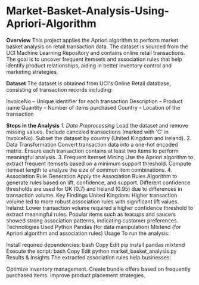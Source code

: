 # Market-Basket-Analysis-Using-Apriori-Algorithm

**Overview**
This project applies the Apriori algorithm to perform market basket analysis on retail transaction data. The dataset is sourced from the UCI Machine Learning Repository and contains online retail transactions. The goal is to uncover frequent itemsets and association rules that help identify product relationships, aiding in better inventory control and marketing strategies.

**Dataset**
The dataset is obtained from UCI's Online Retail database, consisting of transaction records including:

InvoiceNo – Unique identifier for each transaction
Description – Product name
Quantity – Number of items purchased
Country – Location of the transaction


**Steps in the Analysis**
*1. Data Preprocessing*
Load the dataset and remove missing values.
Exclude canceled transactions (marked with 'C' in InvoiceNo).
Subset the dataset by country (United Kingdom and Ireland).
2. Data Transformation
Convert transaction data into a one-hot encoded matrix.
Ensure each transaction contains at least two items to perform meaningful analysis.
3. Frequent Itemset Mining
Use the Apriori algorithm to extract frequent itemsets based on a minimum support threshold.
Compute itemset length to analyze the size of common item combinations.
4. Association Rule Generation
Apply the Association Rules Algorithm to generate rules based on lift, confidence, and support.
Different confidence thresholds are used for UK (0.7) and Ireland (0.95) due to differences in transaction volume.
Key Findings
United Kingdom: Higher transaction volume led to more robust association rules with significant lift values.
Ireland: Lower transaction volume required a higher confidence threshold to extract meaningful rules.
Popular items such as teacups and saucers showed strong association patterns, indicating customer preferences.
Technologies Used
Python
Pandas (for data manipulation)
Mlxtend (for Apriori algorithm and association rules)
Usage
To run the analysis:

Install required dependencies:
bash
Copy
Edit
pip install pandas mlxtend
Execute the script:
bash
Copy
Edit
python market_basket_analysis.py
Results & Insights
The extracted association rules help businesses:

Optimize inventory management.
Create bundle offers based on frequently purchased items.
Improve product placement strategies.
